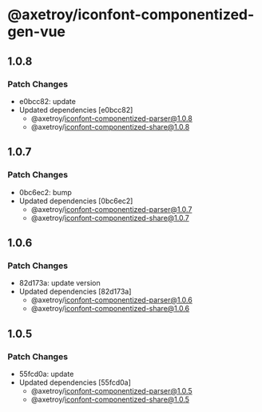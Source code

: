 # @axetroy/iconfont-componentized-gen-vue

## 1.0.8

### Patch Changes

-   e0bcc82: update
-   Updated dependencies [e0bcc82]
    -   @axetroy/iconfont-componentized-parser@1.0.8
    -   @axetroy/iconfont-componentized-share@1.0.8

## 1.0.7

### Patch Changes

-   0bc6ec2: bump
-   Updated dependencies [0bc6ec2]
    -   @axetroy/iconfont-componentized-parser@1.0.7
    -   @axetroy/iconfont-componentized-share@1.0.7

## 1.0.6

### Patch Changes

-   82d173a: update version
-   Updated dependencies [82d173a]
    -   @axetroy/iconfont-componentized-parser@1.0.6
    -   @axetroy/iconfont-componentized-share@1.0.6

## 1.0.5

### Patch Changes

-   55fcd0a: update
-   Updated dependencies [55fcd0a]
    -   @axetroy/iconfont-componentized-parser@1.0.5
    -   @axetroy/iconfont-componentized-share@1.0.5
